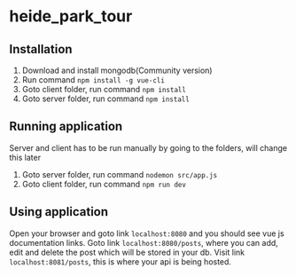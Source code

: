 # heide_park_tour
## Installation
1. Download and install mongodb(Community version)
2. Run command `npm install -g vue-cli`
3. Goto client folder, run command `npm install`
4. Goto server folder, run command `npm install`

## Running application
Server and client has to be run manually by going to the folders, 
will change this later
1. Goto server folder, run command `nodemon src/app.js`
2. Goto client folder, run command `npm run dev`

## Using application
Open your browser and goto link `localhost:8080` and you should see vue js documentation links. Goto link `localhost:8080/posts`, where you can add, edit and delete the post which will be stored in your db. Visit link `localhost:8081/posts`, this is where your api is being hosted.
